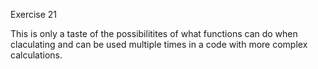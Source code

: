 Exercise 21

This is only a taste of the possibilitites of what functions can do when claculating and can be used multiple times in a code with more complex calculations.